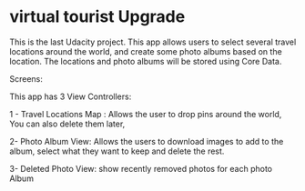 # virtual tourist Upgrade
This is the last Udacity project. This app allows users to select several  travel locations around the world, and create some photo albums based on the location. The locations and photo albums will be stored using Core Data.



Screens:


This app has 3 View Controllers: 


1 - Travel Locations Map :
Allows the user to drop pins around the world, You can also delete them later,

2- Photo Album View:
Allows the users to download images to add to the album, select what they want to keep and delete the rest. 

3- Deleted Photo View:
show recently removed photos for each photo Album

